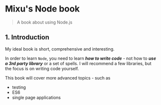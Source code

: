 # Mixu's Node book

> A book about using Node.js

## 1. Introduction

My ideal book is short, comprehensive and interesting.

In order to learn `Node`, you need to learn **_how to write code_** - not how to **_use a 3rd party library_** or a set of spells. I will recommend a few libraries, but the focus is on writing code yourself.

This book will cover more advanced topics - such as

- testing
- ES6
- single page applications
